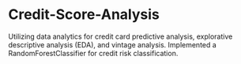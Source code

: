 # Credit-Score-Analysis
Utilizing data analytics for credit card predictive analysis, explorative descriptive analysis (EDA), and vintage analysis. Implemented a RandomForestClassifier for credit risk classification.
